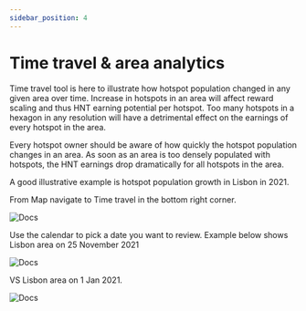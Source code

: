 ```yaml
---
sidebar_position: 4
---
```


# Time travel & area analytics

Time travel tool is here to illustrate how hotspot population changed in any given area over time. Increase in hotspots in an area will affect reward scaling and thus HNT earning potential per hotspot. Too many hotspots in a hexagon in any resolution will have a detrimental effect on the earnings of every hotspot in the area.

Every hotspot owner should be aware of how quickly the hotspot population changes in an area. As soon as an area is too densely populated with hotspots, the HNT earnings drop dramatically for all hotspots in the area. 

A good illustrative example is hotspot population growth in Lisbon in 2021. 

From Map navigate to Time travel in the bottom right corner.

![Docs](/img/expand-the-network/time-travel-1.png)

Use the calendar to pick a date you want to review. Example below shows Lisbon area on 25 November 2021

![Docs](/img/expand-the-network/time-travel-3.png)

VS Lisbon area on 1 Jan 2021.

![Docs](/img/expand-the-network/time-travel-2.png)